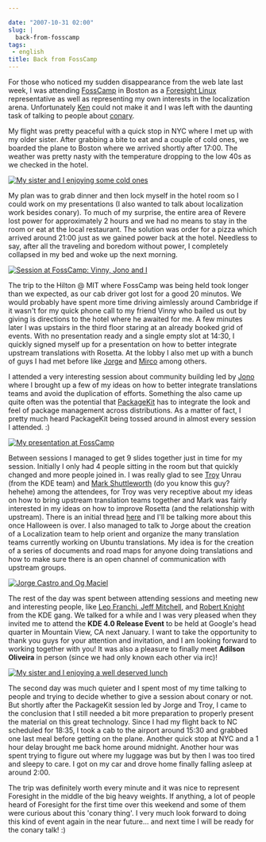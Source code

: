 ```yaml
---

date: "2007-10-31 02:00"
slug: |
  back-from-fosscamp
tags:
 - english
title: Back from FossCamp
---
```


For those who noticed my sudden disappearance from the web late last
week, I was attending [FossCamp](http://www.fosscamp.org/HowToAttend) in
Boston as a [Foresight Linux](http://www.foresightlinux.org/)
representative as well as representing my own interests in the
localization arena. Unfortunately [Ken](http://ken.vandine.org/) could
not make it and I was left with the daunting task of talking to people
about
[conary](http://en.wikipedia.org/wiki/Conary_%28package_manager%29).

My flight was pretty peaceful with a quick stop in NYC where I met up
with my older sister. After grabbing a bite to eat and a couple of cold
ones, we boarded the plane to Boston where we arrived shortly after
17:00. The weather was pretty nasty with the temperature dropping to the
low 40s as we checked in the hotel.

[![My sister and I enjoying some cold
ones](http://farm3.static.flickr.com/2211/1806893718_55d3b741fd_o.jpg)](http://www.flickr.com/photos/ogmaciel/1806893718/)

My plan was to grab dinner and then lock myself in the hotel room so I
could work on my presentations (I also wanted to talk about localization
work besides conary). To much of my surprise, the entire area of Revere
lost power for approximately 2 hours and we had no means to stay in the
room or eat at the local restaurant. The solution was order for a pizza
which arrived around 21:00 just as we gained power back at the hotel.
Needless to say, after all the traveling and boredom without power, I
completely collapsed in my bed and woke up the next morning.

[![Session at FossCamp: Vinny, Jono and
I](http://farm3.static.flickr.com/2180/1806043089_4f479ddae1_o.jpg)](http://www.flickr.com/photos/ogmaciel/1806043089/)

The trip to the Hilton @ MIT where FossCamp was being held took longer
than we expected, as our cab driver got lost for a good 20 minutos. We
would probably have spent more time driving aimlessly around Cambridge
if it wasn't for my quick phone call to my friend Vinny who bailed us
out by giving is directions to the hotel where he awaited for me. A few
minutes later I was upstairs in the third floor staring at an already
booked grid of events. With no presentation ready and a single empty
slot at 14:30, I quickly signed myself up for a presentation on how to
better integrate upstream translations with Rosetta. At the lobby I also
met up with a bunch of guys I had met before like
[Jorge](http://stompbox.typepad.com/blog/) and
[Mirco](http://macslow.thepimp.net/) among others.

I attended a very interesting session about community building led by
[Jono](http://www.jonobacon.org/) where I brought up a few of my ideas
on how to better integrate translations teams and avoid the duplication
of efforts. Something the also came up quite often was the potential
that [PackageKit](http://www.packagekit.org/) has to integrate the look
and feel of package management across distributions. As a matter of
fact, I pretty much heard PackageKit being tossed around in almost every
session I attended. :)

[![My presentation at
FossCamp](http://farm3.static.flickr.com/2302/1806043403_29acf063fc_o.jpg)](http://www.flickr.com/photos/ogmaciel/1806043403/)

Between sessions I managed to get 9 slides together just in time for my
session. Initially I only had 4 people sitting in the room but that
quickly changed and more people joined in. I was really glad to see
[Troy](http://troy-at-kde.livejournal.com/10417.html) Unrau (from the
KDE team) and [Mark Shuttleworth](http://www.markshuttleworth.com/) (do
you know this guy? hehehe) among the attendees, for Troy was very
receptive about my ideas on how to bring upstream translation teams
together and Mark was fairly interested in my ideas on how to improve
Rosetta (and the relationship with upstream). There is an initial thread
[here](https://lists.ubuntu.com/archives/launchpad-users/2007-October/002601.html)
and I'll be talking more about this once Halloween is over. I also
managed to talk to Jorge about the creation of a Localization team to
help orient and organize the many translation teams currently working on
Ubuntu translations. My idea is for the creation of a series of
documents and road maps for anyone doing translations and how to make
sure there is an open channel of communication with upstream groups.

[![Jorge Castro and Og
Maciel](http://farm3.static.flickr.com/2030/1806894028_91b7e519a6_o.jpg)](http://www.flickr.com/photos/ogmaciel/1806894028/)

The rest of the day was spent between attending sessions and meeting new
and interesting people, like [Leo Franchi, Jeff
Mitchell](http://amarok.kde.org/blog/), and [Robert
Knight](http://kdemonkey.blogspot.com/) from the KDE gang. We talked for
a while and I was very pleased when they invited me to attend the **KDE
4.0 Release Event** to be held at Google's head quarter in Mountain
View, CA next January. I want to take the opportunity to thank you guys
for your attention and invitation, and I am looking forward to working
together with you! It was also a pleasure to finally meet **Adilson
Oliveira** in person (since we had only known each other via irc)!

[![My sister and I enjoying a well deserved
lunch](http://farm3.static.flickr.com/2189/1806044877_0746ea7eaa_o.jpg)](http://www.flickr.com/photos/ogmaciel/1806044877/)

The second day was much quieter and I spent most of my time talking to
people and trying to decide whether to give a session about conary or
not. But shortly after the PackageKit session led by Jorge and Troy, I
came to the conclusion that I still needed a bit more preparation to
properly present the material on this great technology. Since I had my
flight back to NC scheduled for 18:35, I took a cab to the airport
around 15:30 and grabbed one last meal before getting on the plane.
Another quick stop at NYC and a 1 hour delay brought me back home around
midnight. Another hour was spent trying to figure out where my luggage
was but by then I was too tired and sleepy to care. I got on my car and
drove home finally falling asleep at around 2:00.

The trip was definitely worth every minute and it was nice to represent
Foresight in the middle of the big heavy weights. If anything, a lot of
people heard of Foresight for the first time over this weekend and some
of them were curious about this 'conary thing'. I very much look forward
to doing this kind of event again in the near future... and next time I
will be ready for the conary talk! :)
